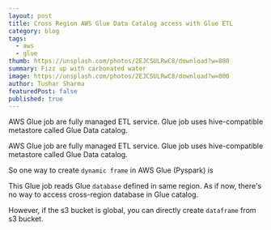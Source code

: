 ```yaml
---
layout: post
title: Cross Region AWS Glue Data Catalog access with Glue ETL
category: blog
tags:
  - aws
  - glue
thumb: https://unsplash.com/photos/2EJCSULRwC8/download?w=800
summary: Fizz up with carbonated water
image: https://unsplash.com/photos/2EJCSULRwC8/download?w=800
author: Tushar Sharma
featuredPost: false
published: true
---
```


AWS Glue job are fully managed ETL service. Glue job uses hive-compatible metastore called Glue Data catalog.
<!-- truncate_here -->

AWS Glue job are fully managed ETL service. Glue job uses hive-compatible metastore called Glue Data catalog.

So one way to create `dynamic frame` in AWS Glue (Pyspark) is

<script src="https://gist.github.com/tushar-sharma/5ef39040eafc230490131e037c4fb1a1.js?file=spark_job1.py"></script>


This Glue job reads Glue `database` defined in same region. As if now, there's no way to access cross-region database in Glue catalog. 

However, if the s3 bucket is global, you can directly create `dataframe` from s3 bucket. 

<script src="https://gist.github.com/tushar-sharma/5ef39040eafc230490131e037c4fb1a1.js?file=spark_job2.py"></script>